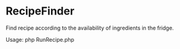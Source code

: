 # RecipeFinder
Find recipe according to the availability of ingredients in the fridge.

Usage:
    php RunRecipe.php


